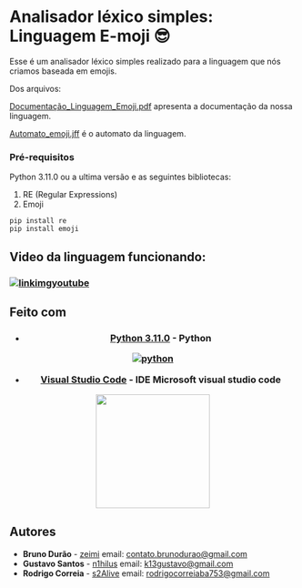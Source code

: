 # Analisador léxico simples: Linguagem E-moji 😎

Esse é um analisador léxico simples realizado para a linguagem que nós criamos baseada em emojis.

Dos arquivos:

[Documentação_Linguagem_Emoji.pdf](https://github.com/s2Alive/Analisador-lexico-Emoji/blob/master/Documentação%20Linguagem%20Emoji.pdf) apresenta a documentação da nossa linguagem.

[Automato_emoji.jff](https://github.com/s2Alive/Analisador-lexico-Emoji/blob/master/Automato_emoji.jff) é o automato da linguagem.

### Pré-requisitos

Python 3.11.0 ou a ultima versão e as seguintes bibliotecas:
1. RE (Regular Expressions)
2. Emoji
```
pip install re
pip install emoji
```

## Video da linguagem funcionando:

<h3 a!
lign="center">
   
[![linkimgyoutube](https://user-images.githubusercontent.com/93962428/204171627-3b6d7ed6-2258-4be5-bb9b-a1ca7759602c.png)](https://www.youtube.com/watch?v=s4195Yru7ec)
  
  </h3>
  

## Feito com

<h3 align="center"> 

* [Python 3.11.0](https://www.python.org/downloads/release/python-3110/) - Python

[![python](https://user-images.githubusercontent.com/93962428/204172673-dcb0d7fd-97aa-48b6-80ea-0b05b6e2f494.png)](https://www.python.org/downloads/release/python-3110/)

* [Visual Studio Code](https://code.visualstudio.com) - IDE Microsoft visual studio code
 
<a href="https://code.visualstudio.com"><img src="https://user-images.githubusercontent.com/93962428/204172811-9cf7e24a-94fb-43ab-8d56-19e81598de09.png" width="200" height="200" /></a> 
   
   </h3>


## Autores

* **Bruno Durão** - [zeimi](https://github.com/zeimi) email: contato.brunodurao@gmail.com
* **Gustavo Santos** - [n1hilus](https://github.com/n1hilus) email: k13gustavo@gmail.com
* **Rodrigo Correia** - [s2Alive](https://github.com/s2Alive) email: rodrigocorreiaba753@gmail.com
